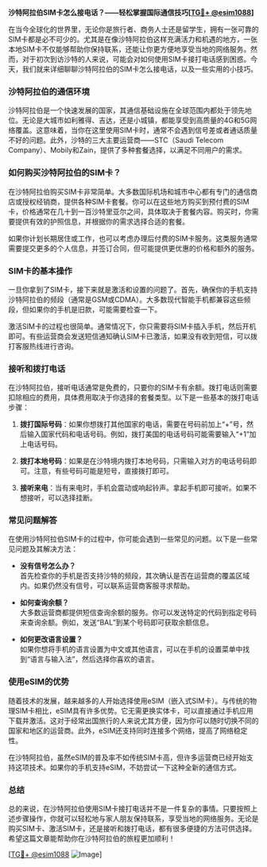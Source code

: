 **沙特阿拉伯SIM卡怎么接电话？——轻松掌握国际通信技巧[[TG💪+ @esim1088](https://t.me/s/esim1088)]**

在当今全球化的世界里，无论你是旅行者、商务人士还是留学生，拥有一张可靠的SIM卡都是必不可少的。尤其是在像沙特阿拉伯这样充满活力和机遇的地方，一张本地SIM卡不仅能够帮助你保持联系，还能让你更方便地享受当地的网络服务。然而，对于初次到访沙特的人来说，可能会对如何使用SIM卡接打电话感到困惑。今天，我们就来详细聊聊沙特阿拉伯的SIM卡怎么接电话，以及一些实用的小技巧。

### 沙特阿拉伯的通信环境

沙特阿拉伯是一个快速发展的国家，其通信基础设施在全球范围内都处于领先地位。无论是大城市如利雅得、吉达，还是小城镇，都能享受到高质量的4G和5G网络覆盖。这意味着，当你在这里使用SIM卡时，通常不会遇到信号差或者通话质量不好的问题。此外，沙特的三大主要运营商——STC（Saudi Telecom Company）、Mobily和Zain，提供了多种套餐选择，以满足不同用户的需求。

### 如何购买沙特阿拉伯的SIM卡？

在沙特阿拉伯购买SIM卡非常简单。大多数国际机场和城市中心都有专门的通信商店或授权经销商，提供各种SIM卡套餐。你可以在这些地方购买到预付费的SIM卡，价格通常在几十到一百沙特里亚尔之间，具体取决于套餐内容。购买时，你需要提供有效的护照信息，并根据你的需求选择合适的套餐。

如果你计划长期居住或工作，也可以考虑办理后付费的SIM卡服务。这类服务通常需要提交更多的个人信息，并签订合同，但可能提供更优惠的价格和额外的服务。

### SIM卡的基本操作

一旦你拿到了SIM卡，接下来就是激活和设置的问题了。首先，确保你的手机支持沙特阿拉伯的频段（通常是GSM或CDMA）。大多数现代智能手机都兼容这些频段，但如果你的手机是旧款，可能需要检查一下。

激活SIM卡的过程也很简单。通常情况下，你只需要将SIM卡插入手机，然后开机即可。有些运营商会发送短信通知确认SIM卡已激活，如果没有收到短信，可以拨打客服热线进行咨询。

### 接听和拨打电话

在沙特阿拉伯，接听电话通常是免费的，只要你的SIM卡有余额。拨打电话则需要扣除相应的费用，具体费用取决于你选择的套餐类型。以下是一些基本的拨打电话步骤：

1. **拨打国际号码**：如果你想拨打其他国家的电话，需要在号码前加上“+”号，然后输入国家代码和电话号码。例如，拨打美国的电话号码可能需要输入“+1”加上电话号码。
   
2. **拨打本地号码**：如果是在沙特境内拨打本地号码，只需输入对方的电话号码即可。注意，有些号码可能是短号，直接拨打即可。

3. **接听来电**：当有来电时，手机会震动或响起铃声。拿起手机即可接听。如果不想接听，可以选择挂断。

### 常见问题解答

在使用沙特阿拉伯SIM卡的过程中，你可能会遇到一些常见的问题。以下是一些常见问题及其解决方法：

- **没有信号怎么办？**  
  首先检查你的手机是否支持沙特的频段，其次确认是否在运营商的覆盖区域内。如果仍然没有信号，可以联系运营商客服寻求帮助。

- **如何查询余额？**  
  大多数运营商都提供短信查询余额的服务。你可以发送特定的代码到指定号码来查询余额。例如，发送“BAL”到某个号码即可获取余额信息。

- **如何更改语言设置？**  
  如果你想将手机的语言设置为中文或其他语言，可以在手机的设置菜单中找到“语言与输入法”，然后选择你喜欢的语言。

### 使用eSIM的优势

随着技术的发展，越来越多的人开始选择使用eSIM（嵌入式SIM卡）。与传统的物理SIM卡相比，eSIM具有许多优势。它无需更换实体卡，可以直接通过手机应用下载并激活。这对于经常出国旅行的人来说尤其方便，因为你可以随时切换不同的国家和地区的运营商。此外，eSIM还支持同时连接多个网络，提高了网络稳定性。

在沙特阿拉伯，虽然eSIM的普及率不如传统SIM卡高，但许多运营商已经开始支持这项技术。如果你的手机支持eSIM，不妨尝试一下这种全新的通信方式。

### 总结

总的来说，在沙特阿拉伯使用SIM卡接打电话并不是一件复杂的事情。只要按照上述步骤操作，你就可以轻松地与家人朋友保持联系，享受当地的网络服务。无论是购买SIM卡、激活SIM卡，还是接听和拨打电话，都有很多便捷的方法可供选择。希望这篇文章能帮助你在沙特阿拉伯的旅程更加顺利！

[[TG💪+ @esim1088](https://t.me/s/esim1088) ![Image](https://i.postimg.cc/4NQfJmqS/Snipaste-2025-05-13-00-14-12.png)]